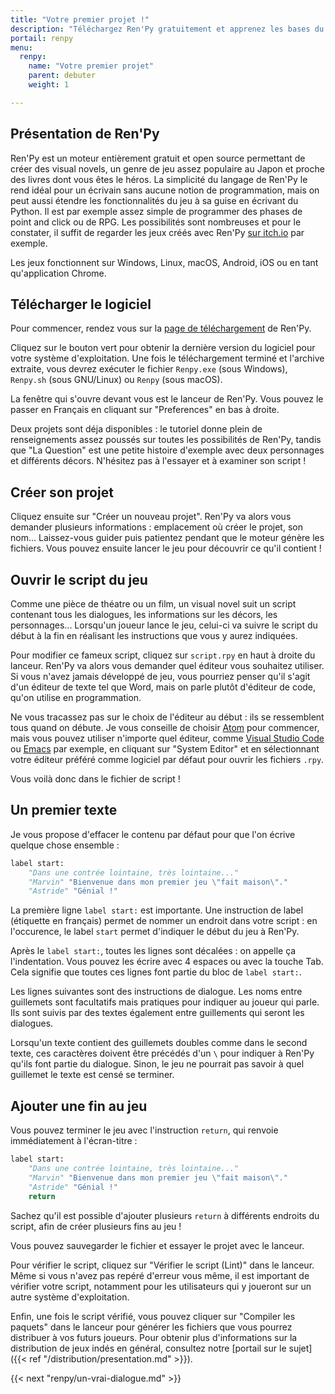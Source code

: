 ```yaml
---
title: "Votre premier projet !"
description: "Téléchargez Ren'Py gratuitement et apprenez les bases du moteur pour créer votre premier projet."
portail: renpy
menu:
  renpy:
    name: "Votre premier projet"
    parent: debuter
    weight: 1

---
```


## Présentation de Ren'Py

Ren'Py est un moteur entièrement gratuit et open source permettant de créer des visual novels, un genre de jeu assez populaire au Japon et proche des livres dont vous êtes le héros. La simplicité du langage de Ren'Py le rend idéal pour un écrivain sans aucune notion de programmation, mais on peut aussi étendre les fonctionnalités du jeu à sa guise en écrivant du Python. Il est par exemple assez simple de programmer des phases de point and click ou de RPG. Les possibilités sont nombreuses et pour le constater, il suffit de regarder les jeux créés avec Ren'Py [sur itch.io](https://itch.io/games/newest/made-with-renpy) par exemple.

Les jeux fonctionnent sur Windows, Linux, macOS, Android, iOS ou en tant qu'application Chrome.

## Télécharger le logiciel

Pour commencer, rendez vous sur la [page de téléchargement](https://renpy.org/latest.html) de Ren'Py.

Cliquez sur le bouton vert pour obtenir la dernière version du logiciel pour votre système d'exploitation. Une fois le téléchargement terminé et l'archive extraite, vous devrez exécuter le fichier `Renpy.exe` (sous Windows), `Renpy.sh` (sous GNU/Linux) ou `Renpy` (sous macOS).

La fenêtre qui s'ouvre devant vous est le lanceur de Ren'Py. Vous pouvez le passer en Français en cliquant sur "Preferences" en bas à droite.

Deux projets sont déja disponibles : le tutoriel donne plein de renseignements assez poussés sur toutes les possibilités de Ren'Py, tandis que "La Question" est une petite histoire d'exemple avec deux personnages et différents décors. N'hésitez pas à l'essayer et à examiner son script !

## Créer son projet

Cliquez ensuite sur "Créer un nouveau projet". Ren'Py va alors vous demander plusieurs informations : emplacement où créer le projet, son nom... Laissez-vous guider puis patientez pendant que le moteur génère les fichiers. Vous pouvez ensuite lancer le jeu pour découvrir ce qu'il contient !

## Ouvrir le script du jeu

Comme une pièce de théatre ou un film, un visual novel suit un script contenant tous les dialogues, les informations sur les décors, les personnages... Lorsqu'un joueur lance le jeu, celui-ci va suivre le script du début à la fin en réalisant les instructions que vous y aurez indiquées.

Pour modifier ce fameux script, cliquez sur `script.rpy` en haut à droite du lanceur. Ren'Py va alors vous demander quel éditeur vous souhaitez utiliser. Si vous n'avez jamais développé de jeu, vous pourriez penser qu'il s'agit d'un éditeur de texte tel que Word, mais on parle plutôt d'éditeur de code, qu'on utilise en programmation.

Ne vous tracassez pas sur le choix de l'éditeur au début : ils se ressemblent tous quand on débute. Je vous conseille de choisir [Atom](https://renpy.org/latest.html) pour commencer, mais vous pouvez utiliser n'importe quel éditeur, comme [Visual Studio Code](https://code.visualstudio.com/) ou [Emacs](https://www.gnu.org/software/emacs/) par exemple, en cliquant sur "System Editor" et en sélectionnant votre éditeur préféré comme logiciel par défaut pour ouvrir les fichiers `.rpy`.

Vous voilà donc dans le fichier de script !

## Un premier texte

Je vous propose d'effacer le contenu par défaut pour que l'on écrive quelque chose ensemble :

```python
label start:
    "Dans une contrée lointaine, très lointaine..."
    "Marvin" "Bienvenue dans mon premier jeu \"fait maison\"."
    "Astride" "Génial !"
```

La première ligne `label start:` est importante. Une instruction de label (étiquette en français) permet de nommer un endroit dans votre script : en l'occurence, le label `start` permet d'indiquer le début du jeu à Ren'Py.

Après le `label start:`, toutes les lignes sont décalées : on appelle ça l'indentation. Vous pouvez les écrire avec 4 espaces ou avec la touche Tab. Cela signifie que toutes ces lignes font partie du bloc de `label start:`.

Les lignes suivantes sont des instructions de dialogue. Les noms entre guillemets sont facultatifs mais pratiques pour indiquer au joueur qui parle. Ils sont suivis par des textes également entre guillements qui seront les dialogues.

Lorsqu'un texte contient des guillemets doubles comme dans le second texte, ces caractères doivent être précédés d'un `\` pour indiquer à Ren'Py qu'ils font partie du dialogue. Sinon, le jeu ne pourrait pas savoir à quel guillemet le texte est censé se terminer.

## Ajouter une fin au jeu

Vous pouvez terminer le jeu avec l'instruction `return`, qui renvoie immédiatement à l'écran-titre :

```python
label start:
    "Dans une contrée lointaine, très lointaine..."
    "Marvin" "Bienvenue dans mon premier jeu \"fait maison\"."
    "Astride" "Génial !"
    return
```


Sachez qu'il est possible d'ajouter plusieurs `return` à différents endroits du script, afin de créer plusieurs fins au jeu !

Vous pouvez sauvegarder le fichier et essayer le projet avec le lanceur.

Pour vérifier le script, cliquez sur "Vérifier le script (Lint)" dans le lanceur. Même si vous n'avez pas repéré d'erreur vous même, il est important de vérifier votre script, notamment pour les utilisateurs qui y joueront sur un autre système d'exploitation.

Enfin, une fois le script vérifié, vous pouvez cliquer sur "Compiler les paquets" dans le lanceur pour générer les fichiers que vous pourrez distribuer à vos futurs joueurs. Pour obtenir plus d'informations sur la distribution de jeux indés en général, consultez notre [portail sur le sujet]({{< ref "/distribution/presentation.md" >}}).

{{< next "renpy/un-vrai-dialogue.md" >}}